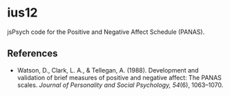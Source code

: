 # ius12

jsPsych code for the Positive and Negative Affect Schedule (PANAS).

## References
- Watson, D., Clark, L. A., & Tellegan, A. (1988). Development and validation of brief measures of positive and negative affect: The PANAS scales. *Journal of Personality and Social Psychology, 54*(6), 1063–1070.
